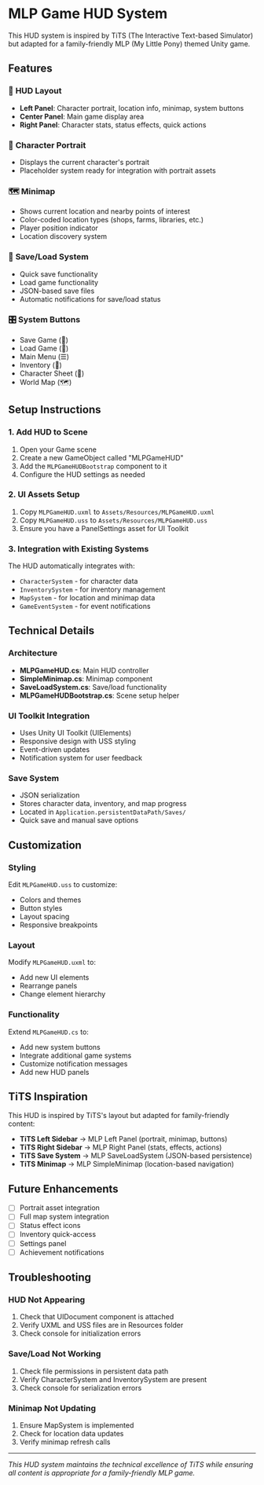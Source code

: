# MLP Game HUD System

This HUD system is inspired by TiTS (The Interactive Text-based Simulator) but adapted for a family-friendly MLP (My Little Pony) themed Unity game.

## Features

### 🎨 **HUD Layout**
- **Left Panel**: Character portrait, location info, minimap, system buttons
- **Center Panel**: Main game display area
- **Right Panel**: Character stats, status effects, quick actions

### 👤 **Character Portrait**
- Displays the current character's portrait
- Placeholder system ready for integration with portrait assets

### 🗺️ **Minimap**
- Shows current location and nearby points of interest
- Color-coded location types (shops, farms, libraries, etc.)
- Player position indicator
- Location discovery system

### 💾 **Save/Load System**
- Quick save functionality
- Load game functionality
- JSON-based save files
- Automatic notifications for save/load status

### 🎛️ **System Buttons**
- Save Game (💾)
- Load Game (📁)
- Main Menu (☰)
- Inventory (🎒)
- Character Sheet (👤)
- World Map (🗺️)

## Setup Instructions

### 1. Add HUD to Scene
1. Open your Game scene
2. Create a new GameObject called "MLPGameHUD"
3. Add the `MLPGameHUDBootstrap` component to it
4. Configure the HUD settings as needed

### 2. UI Assets Setup
1. Copy `MLPGameHUD.uxml` to `Assets/Resources/MLPGameHUD.uxml`
2. Copy `MLPGameHUD.uss` to `Assets/Resources/MLPGameHUD.uss`
3. Ensure you have a PanelSettings asset for UI Toolkit

### 3. Integration with Existing Systems
The HUD automatically integrates with:
- `CharacterSystem` - for character data
- `InventorySystem` - for inventory management
- `MapSystem` - for location and minimap data
- `GameEventSystem` - for event notifications

## Technical Details

### Architecture
- **MLPGameHUD.cs**: Main HUD controller
- **SimpleMinimap.cs**: Minimap component
- **SaveLoadSystem.cs**: Save/load functionality
- **MLPGameHUDBootstrap.cs**: Scene setup helper

### UI Toolkit Integration
- Uses Unity UI Toolkit (UIElements)
- Responsive design with USS styling
- Event-driven updates
- Notification system for user feedback

### Save System
- JSON serialization
- Stores character data, inventory, and map progress
- Located in `Application.persistentDataPath/Saves/`
- Quick save and manual save options

## Customization

### Styling
Edit `MLPGameHUD.uss` to customize:
- Colors and themes
- Button styles
- Layout spacing
- Responsive breakpoints

### Layout
Modify `MLPGameHUD.uxml` to:
- Add new UI elements
- Rearrange panels
- Change element hierarchy

### Functionality
Extend `MLPGameHUD.cs` to:
- Add new system buttons
- Integrate additional game systems
- Customize notification messages
- Add new HUD panels

## TiTS Inspiration

This HUD is inspired by TiTS's layout but adapted for family-friendly content:
- **TiTS Left Sidebar** → MLP Left Panel (portrait, minimap, buttons)
- **TiTS Right Sidebar** → MLP Right Panel (stats, effects, actions)
- **TiTS Save System** → MLP SaveLoadSystem (JSON-based persistence)
- **TiTS Minimap** → MLP SimpleMinimap (location-based navigation)

## Future Enhancements

- [ ] Portrait asset integration
- [ ] Full map system integration
- [ ] Status effect icons
- [ ] Inventory quick-access
- [ ] Settings panel
- [ ] Achievement notifications

## Troubleshooting

### HUD Not Appearing
1. Check that UIDocument component is attached
2. Verify UXML and USS files are in Resources folder
3. Check console for initialization errors

### Save/Load Not Working
1. Check file permissions in persistent data path
2. Verify CharacterSystem and InventorySystem are present
3. Check console for serialization errors

### Minimap Not Updating
1. Ensure MapSystem is implemented
2. Check for location data updates
3. Verify minimap refresh calls

---

*This HUD system maintains the technical excellence of TiTS while ensuring all content is appropriate for a family-friendly MLP game.*